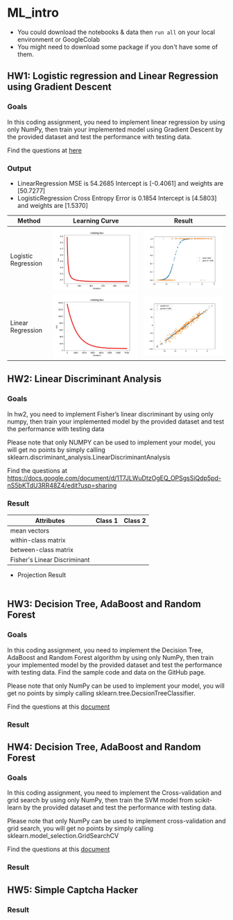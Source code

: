 # ML_intro

* You could download the notebooks & data then `run all` on your local environment or GoogleColab
* You might need to download some package if you don't have some of them.


## HW1: Logistic regression and Linear Regression using Gradient Descent

### Goals
In this coding assignment, you need to implement linear regression by using only NumPy, then train your implemented model using Gradient Descent by the provided dataset and test the performance with testing data.

Find the questions at [here](https://docs.google.com/document/d/1kBR0tqYltq1YEoFiwem0Yzn_MYq5wNyzJG9LeURHDYE/edit?usp=sharing)

### Output

* LinearRegression
MSE is 54.2685
Intercept is [-0.4061] and weights are [50.7277]
* LogisticRegression
Cross Entropy Error is 0.1854
Intercept is [4.5803] and weights are [1.5370]


| Method            | Learning Curve | Result |
| ----------------- | -------- | -------- |
| Logistic Regression | ![](HW1/logistic_training_loss.jpg) | ![](HW1/Logistic_Result.jpg)         |
| Linear Regression | ![](HW1/linear_training_loss.jpg)     | ![](HW1/Linear_Result.jpg)     |


## HW2: Linear Discriminant Analysis

### Goals
In hw2, you need to implement Fisher’s linear discriminant by using only numpy, then train your implemented model by the provided dataset and test the performance with testing data

Please note that only NUMPY can be used to implement your model, you will get no points by simply calling sklearn.discriminant_analysis.LinearDiscriminantAnalysis

Find the questions at https://docs.google.com/document/d/1T7JLWuDtzOgEQ_OPSgsSiQdp5pd-nS5bKTdU3RR48Z4/edit?usp=sharing

### Result

| Attributes            | Class 1 | Class 2|
| ----------------- | -------- | ------- |
| mean vectors |  | |
| within-class matrix |      | |
| between-class matrix |      | |
| Fisher's Linear Discriminant |      | |

* Projection Result<br>
![]()

## HW3: Decision Tree, AdaBoost and Random Forest

### Goals
In this coding assignment, you need to implement the Decision Tree, AdaBoost and Random Forest algorithm by using only NumPy, then train your implemented model by the provided dataset and test the performance with testing data. Find the sample code and data on the GitHub page.

Please note that only NumPy can be used to implement your model, you will get no points by simply calling sklearn.tree.DecsionTreeClassifier.

Find the questions at this [document](https://docs.google.com/document/d/1ODV5FtIIn6fXjExL6cF8UOsQ-ctu53jObOAjrcSmqfw/edit?usp=sharing)

### Result


## HW4: Decision Tree, AdaBoost and Random Forest

### Goals
In this coding assignment, you need to implement the Cross-validation and grid search by using only NumPy, then train the SVM model from scikit-learn by the provided dataset and test the performance with testing data.

Please note that only NumPy can be used to implement cross-validation and grid search, you will get no points by simply calling sklearn.model_selection.GridSearchCV

Find the questions at this [document](https://docs.google.com/document/d/1YvMXHrcyxQrBHbGEZgPZbMVtXesSQuIm/edit?usp=sharing&ouid=106791491758005483971&rtpof=true&sd=true)

### Result



## HW5: Simple Captcha Hacker


### Result